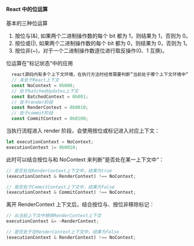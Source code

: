 #### React 中的位运算

基本的三种位运算

1. 按位与(&), 如果两个二进制操作数的每个 bit 都为 1，则结果为 1，否则为 0。
2. 按位或(|), 如果两个二进制操作数的每个 bit 都为 0，则结果为 0，否则为 1。
3. 按位非(~)，对于一个二进制操作数逐位进行取反操作(0、1 互换)。

位运算在”标记状态“中的应用

```js
  react源码内有多个上下文环境，在执行方法时经常需要判断”当前处于哪个上下文环境中“
  // 未处于React上下文
  const NoContext = 0b000;
  // 处于batchedUpdates上下文
  const BatchedContext = 0b001;
  // 处于render阶段
  const RenderContext = 0b0010;
  // 处于commit阶段
  const CommitContext = 0b0100;
```

当执行流程进入 render 阶段，会使用按位或标记进入对应上下文：

```js
let executionContext = NoContext;
executionContext |= 0b0010;
```

此时可以结合按位与和 NoContext 来判断”是否处在某一上下文中“：

```js
// 是否处在RenderContext上下文中，结果为true
(executionContext & RenderContext) !== NoContext;

// 是否处于CommitContext上下文中，结果为false
(executionContext & CommitContext) !== NoContext;
```

离开 RenderContext 上下文后，结合按位与、按位非移除标记：

```js
// 从当前上下文中移除RenderContext上下文
executionContext &= ~RenderContext;

// 是否处于在RenderContext上下文中，结果为false
(executionContext & RenderContext) !== NoContext;
```
